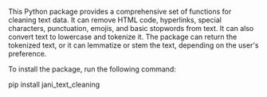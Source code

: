 This Python package provides a comprehensive set of functions for cleaning text data. 
It can remove HTML code, hyperlinks, special characters, punctuation, emojis, and basic stopwords from text. 
It can also convert text to lowercase and tokenize it. The package can return the tokenized text, or it can lemmatize or stem the text, depending on the user's preference.


To install the package, run the following command:

pip install jani_text_cleaning